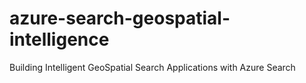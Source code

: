 # azure-search-geospatial-intelligence
Building Intelligent GeoSpatial Search Applications with Azure Search

